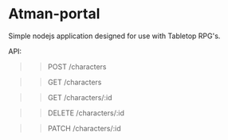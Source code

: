 # Atman-portal

Simple nodejs application designed for use with Tabletop RPG's.

API:
>> POST /characters

>> GET /characters

>> GET /characters/:id

>> DELETE /characters/:id

>> PATCH /characters/:id

